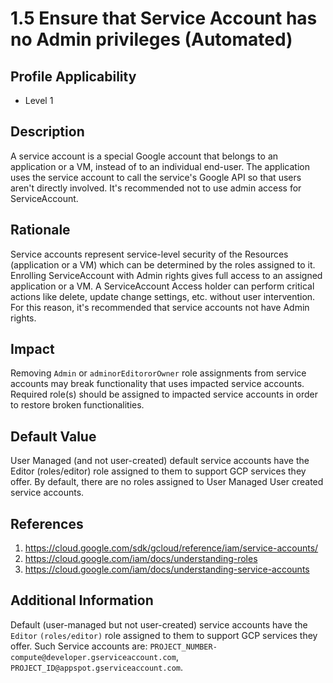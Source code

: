 # 1.5 Ensure that Service Account has no Admin privileges (Automated)

## Profile Applicability
- Level 1

## Description

A service account is a special Google account that belongs to an application or a VM, instead
of to an individual end-user. The application uses the service account to call the service's
Google API so that users aren't directly involved. It's recommended not to use admin access
for ServiceAccount.

## Rationale

Service accounts represent service-level security of the Resources (application or a VM)
which can be determined by the roles assigned to it. Enrolling ServiceAccount with Admin
rights gives full access to an assigned application or a VM. A ServiceAccount Access holder
can perform critical actions like delete, update change settings, etc. without user intervention. For this reason, it's recommended that service accounts not have Admin rights.

## Impact

Removing `Admin` or `adminorEditororOwner` role assignments from service accounts
may break functionality that uses impacted service accounts. Required role(s) should be
assigned to impacted service accounts in order to restore broken functionalities.

## Default Value

User Managed (and not user-created) default service accounts have the Editor
(roles/editor) role assigned to them to support GCP services they offer.
By default, there are no roles assigned to User Managed User created service accounts.

## References

1. https://cloud.google.com/sdk/gcloud/reference/iam/service-accounts/
2. https://cloud.google.com/iam/docs/understanding-roles
3. https://cloud.google.com/iam/docs/understanding-service-accounts

## Additional Information

Default (user-managed but not user-created) service accounts have the `Editor`
`(roles/editor)` role assigned to them to support GCP services they offer. Such Service
accounts are: `PROJECT_NUMBER-compute@developer.gserviceaccount.com`,
`PROJECT_ID@appspot.gserviceaccount.com`.